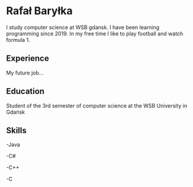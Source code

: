 # Rafał Baryłka
I study computer science at WSB gdansk. I have been learning programming since 2019. In my free time I like to play football and watch formula 1.
## Experience
My future job...
## Education
Student of the 3rd semester of computer science at the WSB University in Gdańsk
## Skills
-Java

-C#

-C++

-C
